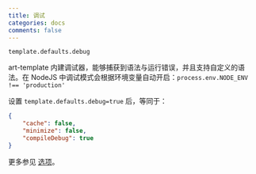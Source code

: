 ```yaml
---
title: 调试
categories: docs
comments: false
---
```


`template.defaults.debug`

art-template 内建调试器，能够捕获到语法与运行错误，并且支持自定义的语法。在 NodeJS 中调试模式会根据环境变量自动开启：`process.env.NODE_ENV !== 'production'`

设置 `template.defaults.debug=true` 后，等同于：

```json
{
    "cache": false,
    "minimize": false,
    "compileDebug": true
}
```

更多参见 [选项](./options.html)。